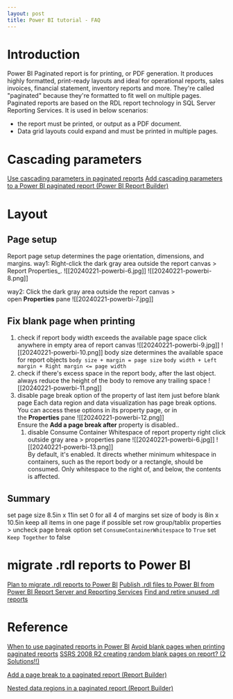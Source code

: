 ```yaml
---
layout: post
title: Power BI tutorial - FAQ
---
```

# Introduction
Power BI Paginated report is for printing, or PDF generation. It produces highly formatted, print-ready layouts and ideal for operational reports, sales invoices, financial statement, inventory reports and more. They're called "paginated" because they're formatted to fit well on multiple pages. Paginated reports are based on the RDL report technology in SQL Server Reporting Services.
It is used in below scenarios:
- the report must be printed, or output as a PDF document.
- Data grid layouts could expand and must be printed in multiple pages. 
# Cascading parameters
[Use cascading parameters in paginated reports](https://learn.microsoft.com/en-us/power-bi/guidance/paginated-report-cascading-parameter)
[Add cascading parameters to a Power BI paginated report (Power BI Report Builder)](https://learn.microsoft.com/en-us/power-bi/paginated-reports/parameters/add-cascading-parameters-report-builder)
# Layout
## Page setup
Report page setup determines the page orientation, dimensions, and margins.
way1: Right-click the dark gray area outside the report canvas > Report Properties_.
![[20240221-powerbi-6.jpg]]
![[20240221-powerbi-8.png]]

way2: Click the dark gray area outside the report canvas  > open **Properties** pane
![[20240221-powerbi-7.jpg]]
## Fix blank page when printing
1. check if report body width exceeds the available page space
	click anywhere in empty area of report canvas
	![[20240221-powerbi-9.jpg]]
	![[20240221-powerbi-10.png]]
	body size determines the available space for report objects
	`body size + margin = page size`
	`body width + Left margin + Right margin <= page width`
1. check if there's excess space in the report body, after the last object. always reduce the height of the body to remove any trailing space
	![[20240221-powerbi-11.png]]
1. disable page break option of the property of last item just before blank page
	Each data region and data visualization has page break options. You can access these options in its property page, or in the **Properties** pane
	![[20240221-powerbi-12.png]]	
	Ensure the **Add a page break after** property is disabled..
	1. disable Consume Container Whitespace of report property
		right click outside gray area > properties pane
		![[20240221-powerbi-6.jpg]]
		![[20240221-powerbi-13.png]]	
		By default, it's enabled. It directs whether minimum whitespace in containers, such as the report body or a rectangle, should be consumed. Only whitespace to the right of, and below, the contents is affected.
## Summary
set page size 8.5in x 11in
set 0 for all 4 of margins
set size of body is 8in x 10.5in
keep all items in one page if possible
set row group/tablix properties > uncheck page break option
set `ConsumeContainerWhitespace` to `True`
set `Keep Together` to false
# migrate .rdl reports to Power BI
[Plan to migrate .rdl reports to Power BI](https://learn.microsoft.com/en-us/power-bi/guidance/migrate-ssrs-reports-to-power-bi)
[Publish .rdl files to Power BI from Power BI Report Server and Reporting Services](https://learn.microsoft.com/en-us/power-bi/guidance/publish-reporting-services-power-bi-service?tabs=reporting-services)
[Find and retire unused .rdl reports](https://learn.microsoft.com/en-us/power-bi/guidance/retire-unused-reports-ssrs)
# Reference
[When to use paginated reports in Power BI](https://learn.microsoft.com/en-us/power-bi/guidance/report-paginated-or-power-bi)
[Avoid blank pages when printing paginated reports](https://learn.microsoft.com/en-us/power-bi/guidance/report-paginated-blank-page)
[SSRS 2008 R2 creating random blank pages on report? (2 Solutions!!)](https://www.youtube.com/watch?v=10SqJ_73_Aw)

[Add a page break to a paginated report (Report Builder)](https://learn.microsoft.com/en-us/sql/reporting-services/report-design/add-a-page-break-report-builder-and-ssrs?view=sql-server-ver16)

[Nested data regions in a paginated report (Report Builder)](https://learn.microsoft.com/en-us/sql/reporting-services/report-design/nested-data-regions-report-builder-and-ssrs?view=sql-server-ver16)